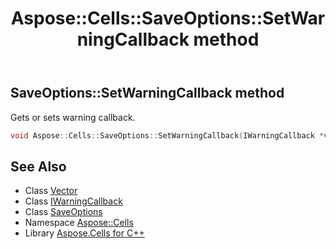 ﻿---
title: Aspose::Cells::SaveOptions::SetWarningCallback method
linktitle: SetWarningCallback
second_title: Aspose.Cells for C++ API Reference
description: 'Aspose::Cells::SaveOptions::SetWarningCallback method. Gets or sets warning callback in C++.'
type: docs
weight: 2300
url: /cpp/aspose.cells/saveoptions/setwarningcallback/
---
## SaveOptions::SetWarningCallback method


Gets or sets warning callback.

```cpp
void Aspose::Cells::SaveOptions::SetWarningCallback(IWarningCallback *value)
```

## See Also

* Class [Vector](../../vector/)
* Class [IWarningCallback](../../iwarningcallback/)
* Class [SaveOptions](../)
* Namespace [Aspose::Cells](../../)
* Library [Aspose.Cells for C++](../../../)
